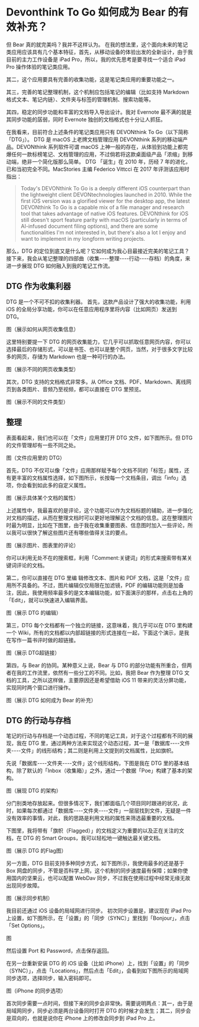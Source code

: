 # Devonthink To Go 如何成为 Bear 的有效补充？

但 Bear 真的就完美吗？我并不这样认为。
在我的想法里，这个面向未来的笔记类应用应该具有几个基本特征，首先，从移动设备的体验出发的全新设计，由于我目前的主力工作设备是 iPad Pro，所以，我的优先思考是要寻找一个适合 iPad Pro 操作体验的笔记类应用。

其二，这个应用要具有完善的收集功能，这是笔记类应用的重要功能之一。

其三，完善的笔记整理机制，这个机制应包括笔记的编辑（比如支持 Markdown 格式文本、笔记内链）、文件夹与标签的管理机制、搜索功能等。

其四，稳定的同步功能和丰富的文档导入导出设计。我对 Evernote 最不满的就是其同步功能的孱弱，同时 Evernote 独创的文档格式也十分让人抓狂。

在我看来，目前符合上述条件的笔记类应用只有 DEVONthink To Go（以下简称「DTG」）。
DTG 是 macOS 上老牌文档管理应用 DEVONthink 系列的移动端产品。DEVONthink 系列软件可谓 macOS 上神一般的存在，从体验到功能上都完爆任何一款标榜笔记、文档管理的应用，不过倘若将这款桌面级产品「浓缩」到移动端，绝非一个简化版那么简单。
DTG 「诞生」在 2010 年，历经 7 年的进化，已和当初完全不同。MacStories 主编 Federico Vittcci 在 2017 年评测该应用时指出：
> Today's DEVONthink To Go is a deeply different iOS counterpart than the lightweight client DEVONtechnologies launched in 2010. While the first iOS version was a glorified viewer for the desktop app, the latest DEVONthink To Go is a capable mix of a file manager and research tool that takes advantage of native iOS features. DEVONthink for iOS still doesn't sport feature parity with macOS (particularly in terms of AI-infused document filing options), and there are some functionalities I'm not interested in, but there's also a lot I enjoy and want to implement in my longform writing projects.

那么，DTG 的定位到底又是什么呢？它如何成为我心目最接近完美的笔记工具？接下来，我会从笔记整理的四部曲（收集----整理----行动----存档）的角度，来进一步展现 DTG 如何融入到我的笔记工作流。

## DTG 作为收集利器
DTG 是一个不可不扣的收集利器。
首先，这款产品设计了强大的收集功能，利用 iOS 的全局分享功能，你可以在任意应用程序里将内容（比如网页）发送到 DTG。

图（展示如何从网页收集信息）

这里特别要提一下 DTG 的网页收集能力，它几乎可以抓取任意网页内容，你可以选择最后的存储形式，可以是书签、也可以是整个网页，当然，对于很多文字比较多的网页，存储为 Markdown 也是一种可行的办法。


图（展示不同的网页收集类型）


其次，DTG 支持的文档格式非常多。从 Office 文档、PDF、Markdown、离线网页到各类图片、音频乃至视频，都可以直接在 DTG 里预览。


图（展示不同的文件类型）




## 整理


表面看起来，我们也可以在「文件」应用里打开 DTG 文件，如下图所示。但 DTG 的文件管理却有一些不同之处。

图（文件应用里的 DTG）



首先，DTG 不仅可以像「文件」应用那样赋予每个文档不同的「标签」属性，还有更丰富的文档属性选择，如下图所示，长按每一个文档条目，调出「info」选项，你会看到如此多的自定义属性。

图（展示具体某个文档的属性）


上述属性中，我最喜欢的是评论，这个功能可以作为文档标题的辅助，进一步强化对文档的描述，从而在整理文档时可以更好地理解这个文档的信息。这在整理图片时最为明显，比如在下图里，由于我在收集重要图表、信息图时加入一些评论，所以我可以很快了解这些图片还有哪些值得关注的要点。

图（展示图片、图表里的评论）


你可以利用无处不在的搜索框，利用「Comment:关键词」的形式来搜索带有某关键词评论的文档。


第二，你可以直接在 DTG 里编 辑修改文本、图片和 PDF 文档，这是「文件」应用所不具备的。不过，图片编辑仅仅局限在加滤镜，PDF 的编辑功能则是加备注，因此，我使用频率最多的是文本编辑功能，如下面演示的那样，点击右上角的「Edit」，就可以快速进入编辑界面。

图（展示 DTG 的编辑）

第三，DTG 每个文档都有一个独立的链接，这意味着，我几乎可以在 DTG 里构建一个 Wiki，所有的文档都以内部超链接的形式连接在一起，下面这个演示，是我在写作一篇书评时做的超链接。

图（展示 DTG超链接）


第四，与 Bear 的协同。某种意义上说，Bear 与 DTG 的部分功能有所重合，但两者在我的工作流里，依然有一些分工的不同。比如，我把 Bear 作为整理 DTG 文档的工具，之所以这样做，主要原因还是希望借助 iOS 11 带来的灵活分屏功能，实现同时两个窗口进行操作。

图（展示 DTG 如何成为 Bear 的补充）




## DTG 的行动与存档

笔记的行动与存档是一个动态过程，不同的笔记工具，对于这个过程都有不同的展现，我在 DTG 里，通过两种方法来实现这个动态过程，其一是「数据库----文件夹----文件」的线形结构；其二则是利用上文提到的文档属性，比如旗帜。

先说「数据库----文件夹----文件」这个线形结构，下图是我在 DTG 里的基本结构，除了默认的「Inbox（收集箱）」之外，通过一个数据「Poe」构建了基本的架构。

图（展现 DTG 的架构）



分门别类地存放起来。但很多情况下，我们都面临几个项目同时跟进的状况，此时，如果每次都通过「数据库----文件夹----文件」一层层找到文件，无疑是一件没有效率的事情，对此，我的思路是利用文档的属性来筛选最重要的文档。

下图里，我将带有「旗帜（Flagged）」的文档定义为重要的以及正在关注的文档，在 DTG 的 Smart Groups，我可以轻松地一键触达最关键文档。


图（展示 DTG 的Flag图）


另一方面，DTG 目前支持多种同步方式，如下图所示，我使用最多的还是基于 Box 网盘的同步，不管是否科学上网，这个机制的同步速度最有保障；如果你使用国内的坚果云，也可以配置 WebDav 同步，不过我在使用过程中经常无缘无故出现同步故障。

图（展示同步机制）


我目前还通过 iOS 设备的局域网进行同步。
初次同步设置是，建议现在 iPad Pro 上设置，如下图所示，在「设置」的「同步（SYNC）」里找到「Bonjour」，点击「Set Options」。


图

然后设置 Port 和 Password，点击保存返回。


在另一台重新安装 DTG 的 iOS 设备（比如 iPhone）上，找到「设置」的「同步（SYNC）」，点击「Locations」，然后点击「Edit」，会看到如下图所示的局域网同步选项，选择同步，输入密码即可。

图（iPhone 的同步选项）


首次同步需要一点时间，但接下来的同步会非常快。需要说明两点：其一，由于是局域网同步，同步必须是两台设备同时打开 DTG 的时候才会发生；其二，同步会是双向的，也就是说你在 iPhone 上的修改会同步到 iPad Pro 上。



